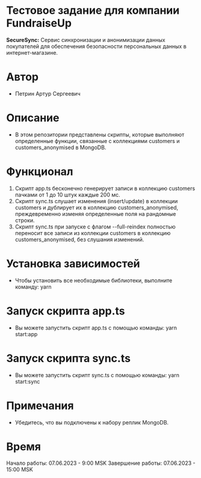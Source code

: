 # Тестовое задание для компании FundraiseUp

**SecureSync:** Сервис синхронизации и анонимизации данных покупателей для обеспечения безопасности персональных данных в интернет-магазине.

# Автор

- Петрин Артур Сергеевич

# Описание

- В этом репозитории представлены скрипты, которые выполняют определенные функции, связанные с коллекциями customers и customers_anonymised в MongoDB.

# Функционал

1. Скрипт app.ts бесконечно генерирует записи в коллекцию customers пачками от 1 до 10 штук каждые 200 мс.
2. Скрипт sync.ts слушает изменения (insert/update) в коллекции customers и дублирует их в коллекцию customers_anonymised, преждевременно изменяя определенные поля на рандомные строки.
3. Скрипт sync.ts при запуске с флагом --full-reindex полностью переносит все записи из коллекции customers в коллекцию customers_anonymised, без слушания изменений.

# Установка зависимостей

- Чтобы установить все необходимые библиотеки, выполните команду: yarn

# Запуск скрипта app.ts

- Вы можете запустить скрипт app.ts с помощью команды: yarn start:app

# Запуск скрипта sync.ts

- Вы можете запустить скрипт sync.ts с помощью команды: yarn start:sync

# Примечания

- Убедитесь, что вы подключены к набору реплик MongoDB.

# Время

Начало работы: 07.06.2023 - 9:00 MSK
Завершение работы: 07.06.2023 - 15:00 MSK

